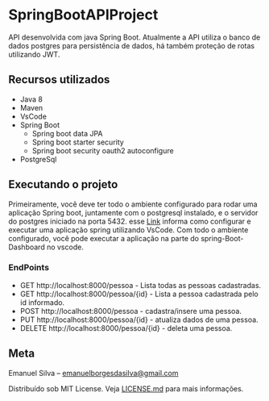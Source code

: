 # SpringBootAPIProject
API desenvolvida com java Spring Boot. Atualmente a API utiliza o banco de dados postgres para persistência de dados, há também proteção de rotas utilizando JWT. 

## Recursos utilizados
* Java 8
* Maven
* VsCode
* Spring Boot
  * Spring boot data JPA
  * Spring boot starter security
  * Spring boot security oauth2 autoconfigure
* PostgreSql

## Executando o projeto
Primeiramente, você deve ter todo o ambiente configurado para rodar uma aplicação Spring boot, juntamente com o postgresql instalado, e o servidor do postgres iniciado na porta 5432. esse [Link](https://code.visualstudio.com/docs/java/java-spring-boot) informa como configurar e executar uma aplicação spring utilizando VsCode. Com todo o ambiente configurado, você pode executar a aplicação na parte do spring-Boot-Dashboard no vscode.   

### EndPoints

* GET http://localhost:8000/pessoa - Lista todas as pessoas cadastradas. 
* GET http://localhost:8000/pessoa/{id} - Lista a pessoa cadastrada pelo id informado. 
* POST http://localhost:8000/pessoa - cadastra/insere uma pessoa.
* PUT http://localhost:8000/pessoa/{id} - atualiza dados de uma pessoa. 
* DELETE http://localhost:8000/pessoa/{id} - deleta uma pessoa. 


## Meta
Emanuel Silva – emanuelborgesdasilva@gmail.com

Distribuído sob MIT License. Veja [LICENSE.md](LICENSE) para mais informações.

